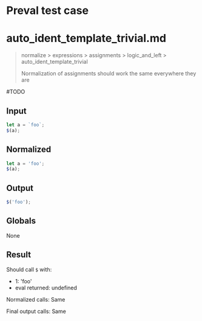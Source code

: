 # Preval test case

# auto_ident_template_trivial.md

> normalize > expressions > assignments > logic_and_left > auto_ident_template_trivial
>
> Normalization of assignments should work the same everywhere they are

#TODO

## Input

`````js filename=intro
let a = `foo`;
$(a);
`````

## Normalized

`````js filename=intro
let a = 'foo';
$(a);
`````

## Output

`````js filename=intro
$('foo');
`````

## Globals

None

## Result

Should call `$` with:
 - 1: 'foo'
 - eval returned: undefined

Normalized calls: Same

Final output calls: Same

